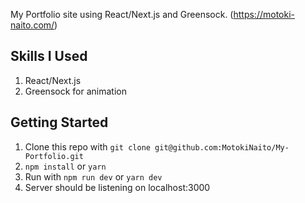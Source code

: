 My Portfolio site using React/Next.js and Greensock.
(https://motoki-naito.com/)

## Skills I Used

1. React/Next.js
2. Greensock for animation

## Getting Started

1. Clone this repo with `git clone git@github.com:MotokiNaito/My-Portfolio.git`
2. `npm install` or `yarn`
3. Run with `npm run dev` or `yarn dev`
4. Server should be listening on localhost:3000
